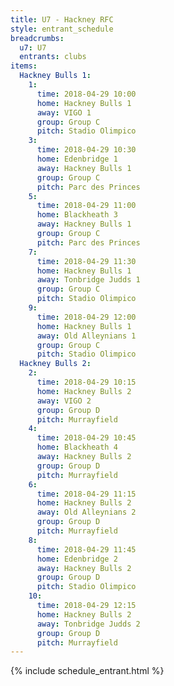 ```yaml
---
title: U7 - Hackney RFC
style: entrant_schedule
breadcrumbs:
  u7: U7
  entrants: clubs
items:
  Hackney Bulls 1:
    1:
      time: 2018-04-29 10:00
      home: Hackney Bulls 1
      away: VIGO 1
      group: Group C
      pitch: Stadio Olimpico
    3:
      time: 2018-04-29 10:30
      home: Edenbridge 1
      away: Hackney Bulls 1
      group: Group C
      pitch: Parc des Princes
    5:
      time: 2018-04-29 11:00
      home: Blackheath 3
      away: Hackney Bulls 1
      group: Group C
      pitch: Parc des Princes
    7:
      time: 2018-04-29 11:30
      home: Hackney Bulls 1
      away: Tonbridge Judds 1
      group: Group C
      pitch: Stadio Olimpico
    9:
      time: 2018-04-29 12:00
      home: Hackney Bulls 1
      away: Old Alleynians 1
      group: Group C
      pitch: Stadio Olimpico
  Hackney Bulls 2:
    2:
      time: 2018-04-29 10:15
      home: Hackney Bulls 2
      away: VIGO 2
      group: Group D
      pitch: Murrayfield
    4:
      time: 2018-04-29 10:45
      home: Blackheath 4
      away: Hackney Bulls 2
      group: Group D
      pitch: Murrayfield
    6:
      time: 2018-04-29 11:15
      home: Hackney Bulls 2
      away: Old Alleynians 2
      group: Group D
      pitch: Murrayfield
    8:
      time: 2018-04-29 11:45
      home: Edenbridge 2
      away: Hackney Bulls 2
      group: Group D
      pitch: Stadio Olimpico
    10:
      time: 2018-04-29 12:15
      home: Hackney Bulls 2
      away: Tonbridge Judds 2
      group: Group D
      pitch: Murrayfield
---
```


{% include schedule_entrant.html %}
